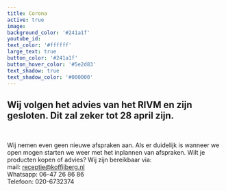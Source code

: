 ```yaml
---
title: Corona
active: true
image:
background_color: '#241a1f'
youtube_id:
text_color: '#ffffff'
large_text: true
button_color: '#241a1f'
button_hover_color: '#5e2d83'
text_shadow: true
text_shadow_color: '#000000'
---
```


## Wij volgen het advies van het RIVM en zijn gesloten. Dit zal zeker tot 28 april zijn.

&nbsp;

Wij nemen even geen nieuwe afspraken aan. Als er duidelijk is wanneer we open mogen starten we weer met het inplannen van afspraken. Wilt je producten kopen of advies? Wij zijn bereikbaar via:  
mail: receptie@koffijberg.nl  
Whatsapp: 06-47 26 86 86  
Telefoon: 020-6732374